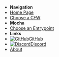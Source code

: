 - **Navigation**
- [Home Page](user-guide/introduction)
- [Choose a CFW](user-guide/cfw-choice)
- **Mocha**
- [Choose an Entrypoint](user-guide/mocha/entrypoint-choice)
- **Links**
- [![GitHub](https://icongr.am/simple/github.svg?color=808080&size=16)GitHub](https://github.com/nh-server/WiiUGuide)
- [![Discord](https://icongr.am/simple/discord.svg?color=808080&size=16)Discord](https://discord.gg/C29hYvh)
- [About](extras/about)